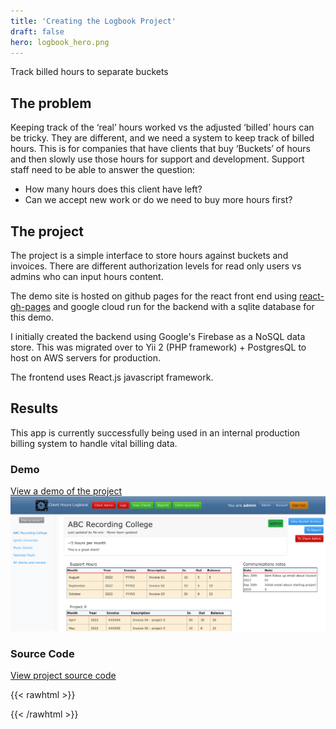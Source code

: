 ```yaml
---
title: 'Creating the Logbook Project'
draft: false
hero: logbook_hero.png
---
```


Track billed hours to separate buckets

## The problem
Keeping track of the ‘real’ hours worked vs the adjusted ‘billed’ hours can be tricky. They are different, and we need a system to keep track of billed hours. This is for companies that have clients that buy ‘Buckets’ of hours and then slowly use those hours for support and development. Support staff need to be able to answer the question:

- How many hours does this client have left?
- Can we accept new work or do we need to buy more hours first?

## The project

The project is a simple interface to store hours against buckets and invoices. There are different authorization levels for read only users vs admins who can input hours content.

The demo site is hosted on github pages for the react front end using [react-gh-pages](https://github.com/gitname/react-gh-pages) and google cloud run for the backend with a sqlite database for this demo.

I initially created the backend using Google's Firebase as a NoSQL data store. This was migrated over to Yii 2 (PHP framework) + PostgresQL to host on AWS servers for production.

The frontend uses React.js javascript framework.

## Results
This app is currently successfully being used in an internal production billing system to handle vital billing data.

### Demo
[View a demo of the project](https://kristian-94.github.io/logbook)
[![Foo](/projects/images/logbook_screenshot.png)](https://kristian-94.github.io/logbook)


### Source Code

[View project source code](https://github.com/kristian-94/logbook)

{{< rawhtml >}}
<div class="text-center">
<div class="github-card" data-github="kristian-94/logbook" data-width="400" data-height="" data-theme="default"></div>
<script src="https://cdn.jsdelivr.net/github-cards/latest/widget.js"></script>
</div>
{{< /rawhtml >}}
